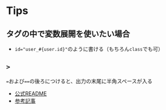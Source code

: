 # Tips

## タグの中で変数展開を使いたい場合
- `id="user_#{user.id}"`のように書ける（もちろん`class`でも可）

## `>`
`=`および`==`の後ろにつけると、出力の末尾に半角スペースが入る
- [公式README](https://github.com/slim-template/slim/blob/main/README.jp.md)
- [参考記事](http://cojirooo777.blog.fc2.com/blog-entry-33.html)
